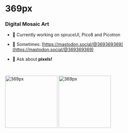 <h1 align="left">369px</h1>
<h3 align="left">Digital Mosaic Art</h3>

- 🔭 Currently working on spruceUI, Pico8 and Picotron

- 📝 Sometimes: [https://mastodon.social/@369369369](https://mastodon.social/@369369369)

- 💬 Ask about **pixels!**
<br>
<p align="left"><img align="center" height="169px" src="https://github-readme-stats.vercel.app/api/top-langs?username=369px&show_icons=true&locale=en&layout=compact" alt="369px" /> <img align="center" height="169px" src="https://github-readme-streak-stats.herokuapp.com/?user=369px&" alt="369px" /></p>
